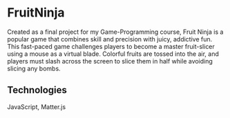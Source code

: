 # FruitNinja

Created as a final project for my Game-Programming course, Fruit Ninja is a popular game that combines skill and precision with juicy, addictive fun. This fast-paced game challenges players to become a master fruit-slicer using a mouse as a virtual blade. Colorful fruits are tossed into the air, and players must slash across the screen to slice them in half while avoiding slicing any bombs.

## Technologies 
JavaScript, Matter.js
